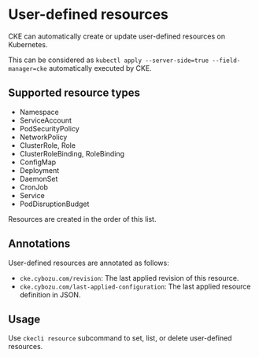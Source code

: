 User-defined resources
======================

CKE can automatically create or update user-defined resources on Kubernetes.

This can be considered as `kubectl apply --server-side=true --field-manager=cke` automatically executed by CKE.

## Supported resource types

- Namespace
- ServiceAccount
- PodSecurityPolicy
- NetworkPolicy
- ClusterRole, Role
- ClusterRoleBinding, RoleBinding
- ConfigMap
- Deployment
- DaemonSet
- CronJob
- Service
- PodDisruptionBudget

Resources are created in the order of this list.

## Annotations

User-defined resources are annotated as follows:

- `cke.cybozu.com/revision`: The last applied revision of this resource.
- `cke.cybozu.com/last-applied-configuration`: The last applied resource definition in JSON.

## Usage

Use `ckecli resource` subcommand to set, list, or delete user-defined resources.
